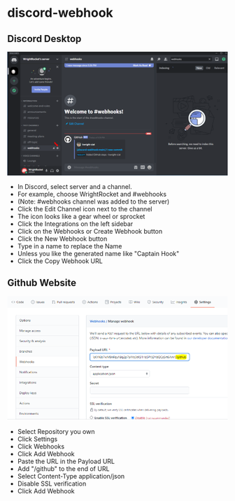 # discord-webhook

## Discord Desktop
![Discord Channel Settings](/images/discord-webhook-1.PNG)
* In Discord, select server and a channel.
* For example, choose WrightRocket and #webhooks
* (Note: #webhooks channel was added to the server)
* Click the Edit Channel icon next to the channel
* The icon looks like a gear wheel or sprocket
* Click the Integrations on the left sidebar
* Click on the Webhooks or Create Webhook button
* Click the New Webhook button
* Type in a name to replace the Name 
* Unless you like the generated name like "Captain Hook"
* Click the Copy Webhook URL

## Github Website
![Github Repository Settings](/images/github-webhook-1.PNG)
* Select Repository you own
* Click Settings 
* Click Webhooks
* Click Add Webhook
* Paste the URL in the Payload URL 
* Add "/github" to the end of URL
* Select Content-Type application/json
* Disable SSL verification
* Click Add Webhook
